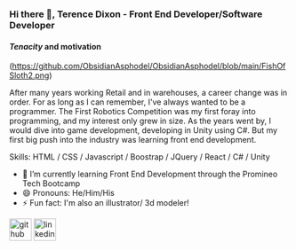 ### Hi there 👋, Terence Dixon - Front End Developer/Software Developer
#### *Tenacity* and **motivation**
(https://github.com/ObsidianAsphodel/ObsidianAsphodel/blob/main/FishOfSloth2.png)

After many years working Retail and in warehouses, a career change was in order. For as long as I can remember, I've always wanted to be a programmer. The First Robotics Competition was my first foray into programming, and my interest only grew in size. As the years went by, I would dive into game development, developing in Unity using C#. But my first big push into the industry was learning front end development. 

Skills: HTML / CSS / Javascript / Boostrap / JQuery / React / C# / Unity

- 🌱 I’m currently learning Front End Development through the Promineo Tech Bootcamp 
- 😄 Pronouns: He/Him/His 
- ⚡ Fun fact: I'm also an illustrator/ 3d modeler! 


[<img src='https://cdn.jsdelivr.net/npm/simple-icons@3.0.1/icons/github.svg' alt='github' height='40'>](https://github.com/ObsidianAsphodel)  [<img src='https://cdn.jsdelivr.net/npm/simple-icons@3.0.1/icons/linkedin.svg' alt='linkedin' height='40'>](https://www.linkedin.com/in/https://www.linkedin.com/in/terencedixon//)  

